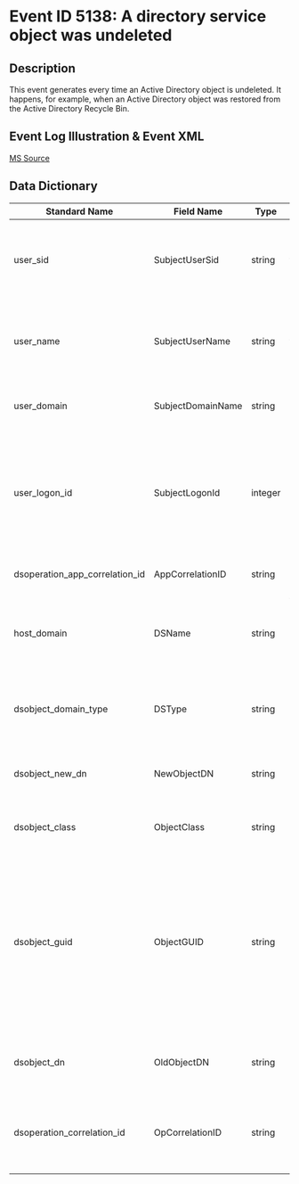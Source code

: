# Event ID 5138: A directory service object was undeleted

## Description

This event generates every time an Active Directory object is undeleted. It happens, for example, when an Active Directory object was restored from the Active Directory Recycle Bin.

## Event Log Illustration & Event XML

[MS Source](https://github.com/MicrosoftDocs/windows-itpro-docs/blob/master/windows/security/threat-protection/auditing/event-5138.md)

## Data Dictionary

|Standard Name|Field Name|Type|Description|Sample Value|
|----------------|----------------|----------------|----------------|----------------|
|user_sid|SubjectUserSid|string|SID of account that requested that the object be undeleted or restored.|S-1-5-21-3457937927-2839227994-823803824-1104|
|user_name|SubjectUserName|string|name of account that requested that the object be undeleted or restored.|dadmin|
|user_domain|SubjectDomainName|string|subject’s domain or computer name.|CONTOSO|
|user_logon_id|SubjectLogonId|integer|hexadecimal value that can help you correlate this event with recent events that might contain the same Logon ID|0x3be49|
|dsoperation_app_correlation_id|AppCorrelationID|string|always has “-“ value. Not in use.|-|
|host_domain|DSName|string|the name of an Active Directory domain, where the object was undeleted.|contoso.local|
|dsobject_domain_type|DSType|string|has “Active Directory Domain Services” value for this event.|%%14676|
|dsobject_new_dn|NewObjectDN|string|New distinguished name of undeleted object.|CN=Andrei,CN=Users,DC=contoso,DC=local|
|dsobject_class|ObjectClass|string|class of the object that was undeleted.|user|
|dsobject_guid|ObjectGUID|string|each Active Directory object has globally unique identifier (GUID), which is a 128-bit value that is unique not only in the enterprise but also across the world.|{53511188-BC98-4995-9D78-2D40143C9711}|
|dsobject_dn|OldObjectDN|string| Old distinguished name of undeleted object.|CN=Andrei\\0ADEL:53511188-bc98-4995-9d78-2d40143c9711,CN=Deleted Objects,DC=contoso,DC=local|
|dsoperation_correlation_id|OpCorrelationID|string|multiple modifications are often executed as one operation via LDAP.|{3E2B5ECF-4C35-4C3F-8D82-B8D6F477D846}|